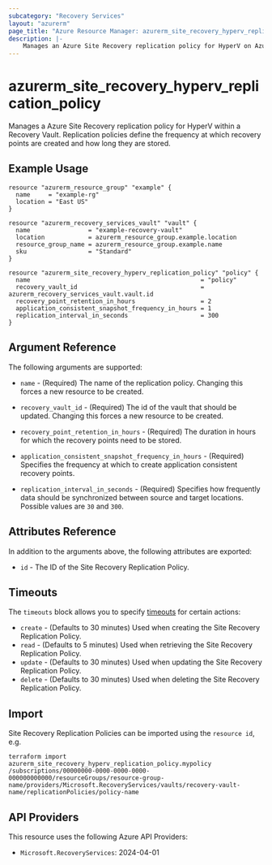 ```yaml
---
subcategory: "Recovery Services"
layout: "azurerm"
page_title: "Azure Resource Manager: azurerm_site_recovery_hyperv_replication_policy"
description: |-
    Manages an Azure Site Recovery replication policy for HyperV on Azure.
---
```


# azurerm_site_recovery_hyperv_replication_policy

Manages a Azure Site Recovery replication policy for HyperV within a Recovery Vault. Replication policies define the frequency at which recovery points are created and how long they are stored.

## Example Usage

```hcl
resource "azurerm_resource_group" "example" {
  name     = "example-rg"
  location = "East US"
}

resource "azurerm_recovery_services_vault" "vault" {
  name                = "example-recovery-vault"
  location            = azurerm_resource_group.example.location
  resource_group_name = azurerm_resource_group.example.name
  sku                 = "Standard"
}

resource "azurerm_site_recovery_hyperv_replication_policy" "policy" {
  name                                               = "policy"
  recovery_vault_id                                  = azurerm_recovery_services_vault.vault.id
  recovery_point_retention_in_hours                  = 2
  application_consistent_snapshot_frequency_in_hours = 1
  replication_interval_in_seconds                    = 300
}
```

## Argument Reference

The following arguments are supported:

* `name` - (Required) The name of the replication policy. Changing this forces a new resource to be created.

* `recovery_vault_id` - (Required) The id of the vault that should be updated. Changing this forces a new resource to be created.

* `recovery_point_retention_in_hours` - (Required) The duration in hours for which the recovery points need to be stored.

* `application_consistent_snapshot_frequency_in_hours` - (Required) Specifies the frequency at which to create application consistent recovery points.

* `replication_interval_in_seconds` - (Required) Specifies how frequently data should be synchronized between source and target locations. Possible values are `30` and `300`.

## Attributes Reference

In addition to the arguments above, the following attributes are exported:

* `id` - The ID of the Site Recovery Replication Policy.

## Timeouts

The `timeouts` block allows you to specify [timeouts](https://www.terraform.io/language/resources/syntax#operation-timeouts) for certain actions:

* `create` - (Defaults to 30 minutes) Used when creating the Site Recovery Replication Policy.
* `read` - (Defaults to 5 minutes) Used when retrieving the Site Recovery Replication Policy.
* `update` - (Defaults to 30 minutes) Used when updating the Site Recovery Replication Policy.
* `delete` - (Defaults to 30 minutes) Used when deleting the Site Recovery Replication Policy.

## Import

Site Recovery Replication Policies can be imported using the `resource id`, e.g.

```shell
terraform import azurerm_site_recovery_hyperv_replication_policy.mypolicy /subscriptions/00000000-0000-0000-0000-000000000000/resourceGroups/resource-group-name/providers/Microsoft.RecoveryServices/vaults/recovery-vault-name/replicationPolicies/policy-name
```

## API Providers
<!-- This section is generated, changes will be overwritten -->
This resource uses the following Azure API Providers:

* `Microsoft.RecoveryServices`: 2024-04-01
